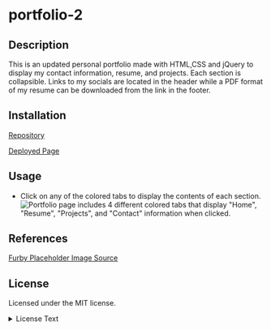 # portfolio-2

## Description

This is an updated personal portfolio made with HTML,CSS and jQuery to display my contact information, resume, and projects. Each section is collapsible. Links to my socials are located in the header while a PDF format of my resume can be downloaded from the link in the footer.



## Installation

[Repository](https://github.com/a-donati/portfolio-2)

[Deployed Page](https://a-donati.github.io/portfolio-2/)

## Usage

* Click on any of the colored tabs to display the contents of each section. 
 ![Portfolio page includes 4 different colored tabs that display "Home", "Resume", "Projects", and "Contact" information when clicked.](https://user-images.githubusercontent.com/94128491/154602453-f72a2a16-4807-4be4-a95b-19cccdca743a.png)




## References

[Furby Placeholder Image Source](https://www.furaffinity.net/view/25484646/)

## License

Licensed under the MIT license.
<br>
<details>
<summary>License Text</summary>
<br>
MIT License

Copyright (c) 2022 a-donati

Permission is hereby granted, free of charge, to any person obtaining a copy
of this software and associated documentation files (the "Software"), to deal
in the Software without restriction, including without limitation the rights
to use, copy, modify, merge, publish, distribute, sublicense, and/or sell
copies of the Software, and to permit persons to whom the Software is
furnished to do so, subject to the following conditions:

The above copyright notice and this permission notice shall be included in all
copies or substantial portions of the Software.

THE SOFTWARE IS PROVIDED "AS IS", WITHOUT WARRANTY OF ANY KIND, EXPRESS OR
IMPLIED, INCLUDING BUT NOT LIMITED TO THE WARRANTIES OF MERCHANTABILITY,
FITNESS FOR A PARTICULAR PURPOSE AND NONINFRINGEMENT. IN NO EVENT SHALL THE
AUTHORS OR COPYRIGHT HOLDERS BE LIABLE FOR ANY CLAIM, DAMAGES OR OTHER
LIABILITY, WHETHER IN AN ACTION OF CONTRACT, TORT OR OTHERWISE, ARISING FROM,
OUT OF OR IN CONNECTION WITH THE SOFTWARE OR THE USE OR OTHER DEALINGS IN THE
SOFTWARE.

</details>